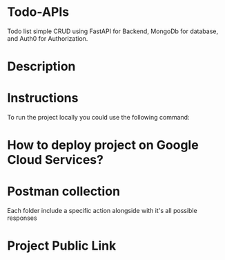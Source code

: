 # Todo-APIs
Todo list simple CRUD using FastAPI for Backend, MongoDb for database, and Auth0 for Authorization.

# Description



# Instructions
To run the project locally you could use the following command:

# How to deploy project on Google Cloud Services?




# Postman collection
Each folder include a specific action alongside with it's all possible responses


# Project Public Link

